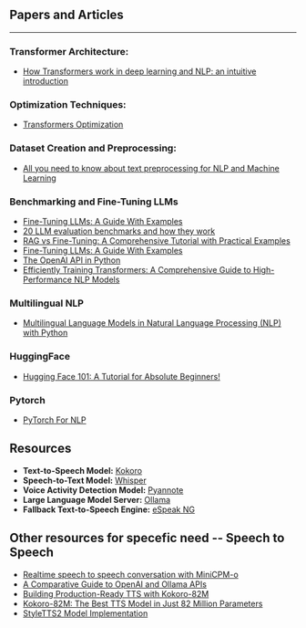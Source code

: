 ## Papers and Articles

---

### Transformer Architecture:
- [How Transformers work in deep learning and NLP: an intuitive introduction](https://theaisummer.com/transformer/)

### Optimization Techniques:
- [Transformers Optimization](https://www.scaler.com/topics/nlp/transformer-optimization/)

### Dataset Creation and Preprocessing:
- [All you need to know about text preprocessing for NLP and Machine Learning](https://www.kdnuggets.com/2019/04/text-preprocessing-nlp-machine-learning.html)

### Benchmarking and Fine-Tuning LLMs
- [Fine-Tuning LLMs: A Guide With Examples](https://www.datacamp.com/tutorial/fine-tuning-large-language-models)
- [20 LLM evaluation benchmarks and how they work](https://www.evidentlyai.com/llm-guide/llm-benchmarks)
- [RAG vs Fine-Tuning: A Comprehensive Tutorial with Practical Examples](http://datacamp.com/tutorial/rag-vs-fine-tuning)
- [Fine-Tuning LLMs: A Guide With Examples](https://www.datacamp.com/tutorial/fine-tuning-large-language-models)
- [The OpenAI API in Python](https://www.datacamp.com/cheat-sheet/the-open-ai-api-in-python)
- [Efficiently Training Transformers: A Comprehensive Guide to High-Performance NLP Models](https://www.e2enetworks.com/blog/efficiently-training-transformers-a-comprehensive-guide-to-high-performance-nlp-models)

### Multilingual NLP
- [Multilingual Language Models in Natural Language Processing (NLP) with Python](https://medium.com/%40mail4sameera/multilingual-language-models-in-natural-language-processing-nlp-with-python-9a6d1fda4adc)

### HuggingFace
- [Hugging Face 101: A Tutorial for Absolute Beginners!](https://dev.to/pavanbelagatti/hugging-face-101-a-tutorial-for-absolute-beginners-3b0l)

### Pytorch
- [PyTorch For NLP](https://medium.com/modern-nlp/get-pro-in-pytorch-for-nlp-60352b51fa1e)



## Resources
*   **Text-to-Speech Model:** [Kokoro](https://huggingface.co/hexgrad/Kokoro-82M)
*   **Speech-to-Text Model:** [Whisper](https://huggingface.co/openai/whisper-tiny.en)
*   **Voice Activity Detection Model:** [Pyannote](https://huggingface.co/pyannote/segmentation-3.0)
*   **Large Language Model Server:** [Ollama](https://ollama.ai/)
*   **Fallback Text-to-Speech Engine:** [eSpeak NG](https://github.com/espeak-ng/espeak-ng/releases/tag/1.52.0)

## Other resources for specefic need -- Speech to Speech
*   [Realtime speech to speech conversation with MiniCPM-o](https://github.com/OpenBMB/MiniCPM-o)
*   [A Comparative Guide to OpenAI and Ollama APIs](https://medium.com/@zakkyang/a-comparative-guide-to-openai-and-ollama-apis-with-cheathsheet-5aae6e515953)
*   [Building Production-Ready TTS with Kokoro-82M](https://medium.com/@simeon.emanuilov/kokoro-82m-building-production-ready-tts-with-82m-parameters-unfoldai-98e36ff286b9)
*   [Kokoro-82M: The Best TTS Model in Just 82 Million Parameters](https://medium.com/data-science-in-your-pocket/kokoro-82m-the-best-tts-model-in-just-82-million-parameters-512b4ba4f94c)
*   [StyleTTS2 Model Implementation](https://github.com/yl4579/StyleTTS2/blob/main/models.py)